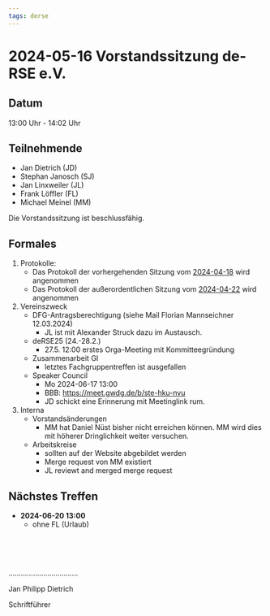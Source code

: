 ```yaml
---
tags: derse
---
```

# 2024-05-16 Vorstandssitzung de-RSE e.V.

## Datum

13:00 Uhr - 14:02 Uhr

## Teilnehmende

- Jan Dietrich (JD)
- Stephan Janosch (SJ)
- Jan Linxweiler (JL)
- Frank Löffler (FL)
- Michael Meinel (MM)

Die Vorstandssitzung ist beschlussfähig.

## Formales 

1. Protokolle:
    - Das Protokoll der vorhergehenden Sitzung vom [2024-04-18](https://github.com/DE-RSE/protokolle/blob/master/Vorstandssitzungen/2024/Protokoll-Vorstand-deRSE-2024-04-18.md) wird angenommen
    - Das Protokoll der außerordentlichen Sitzung vom [2024-04-22](https://github.com/DE-RSE/protokolle/blob/master/Vorstandssitzungen/2024/Protokoll-Vorstand-deRSE-2024-04-22.md) wird angenommen
2. Vereinszweck
    - DFG-Antragsberechtigung (siehe Mail Florian Mannseichner 12.03.2024)
        - JL ist mit Alexander Struck dazu im Austausch.
    - deRSE25 (24.-28.2.)
        - 27.5. 12:00 erstes Orga-Meeting mit Kommitteegründung
    - Zusammenarbeit GI
        - letztes Fachgruppentreffen ist ausgefallen
    - Speaker Council
        - Mo 2024-06-17 13:00
		- BBB: https://meet.gwdg.de/b/ste-hku-nvu
		- JD schickt eine Erinnerung mit Meetinglink rum.
3. Interna
    - Vorstandsänderungen
        - MM hat Daniel Nüst bisher nicht erreichen können. MM wird dies mit höherer Dringlichkeit weiter versuchen.
    - Arbeitskreise
        - sollten auf der Website abgebildet werden
        - Merge request von MM existiert
        - JL reviewt and merged merge request

## Nächstes Treffen

  - **2024-06-20 13:00**
      - ohne FL (Urlaub)


<br />
<br />
<br />

..................................

Jan Philipp Dietrich

Schriftführer
